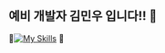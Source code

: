 ## 예비 개발자 김민우 입니다!! 👋



📌[![My Skills](https://skillicons.dev/icons?i=js,html,css,wasm)](https://skillicons.dev) 📌


<!--
**Kimminu7/Kimminu7** is a ✨ _special_ ✨ repository because its `README.md` (this file) appears on your GitHub profile.

Here are some ideas to get you started:

- 🔭 I’m currently working on ...
- 🌱 I’m currently learning ...
- 👯 I’m looking to collaborate on ...
- 🤔 I’m looking for help with ...
- 💬 Ask me about ...
- 📫 How to reach me: ...
- 😄 Pronouns: ...
- ⚡ Fun fact: ...
-->
